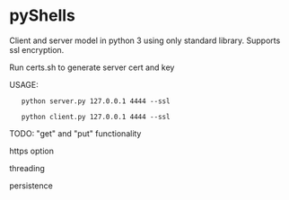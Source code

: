 # pyShells
Client and server model in python 3 using only standard library. 
Supports ssl encryption.

Run certs.sh to generate server cert and key

USAGE:

       python server.py 127.0.0.1 4444 --ssl

       python client.py 127.0.0.1 4444 --ssl


TODO: 
"get" and "put" functionality

https option

threading

persistence
